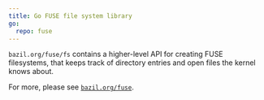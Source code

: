 ```yaml
---
title: Go FUSE file system library
go:
  repo: fuse
---
```


`bazil.org/fuse/fs` contains a higher-level API for creating FUSE
filesystems, that keeps track of directory entries and open files
the kernel knows about.

For more, please see [`bazil.org/fuse`](../).

